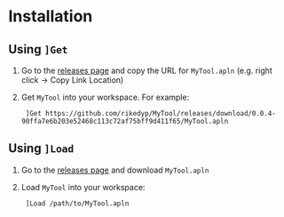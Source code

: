 # Installation

## Using `]Get`
1. Go to the [releases page](https://github.com/rikedyp/MyTool/releases) and copy the URL for `MyTool.apln` (e.g. right click → Copy Link Location)
1. Get `MyTool` into your workspace. For example:

        ]Get https://github.com/rikedyp/MyTool/releases/download/0.0.4-90ffa7e6b203e52468c113c72af75bff9d411f65/MyTool.apln

## Using `]Load`
1. Go to the [releases page](https://github.com/rikedyp/MyTool/releases) and download `MyTool.apln`
1. Load `MyTool` into your workspace:

        ]Load /path/to/MyTool.apln